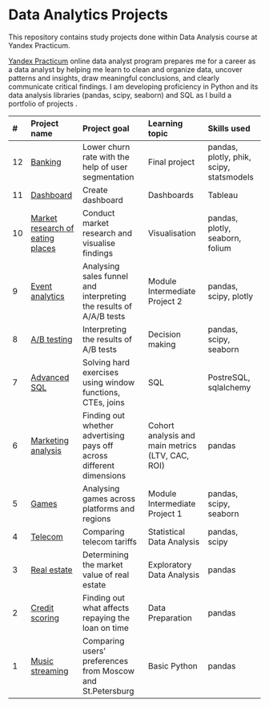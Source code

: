 # Data Analytics Projects
This repository contains study projects done within Data Analysis course at Yandex Practicum.

[Yandex Practicum](https://practicum.com/data-analyst/#about) online data analyst program prepares me for a career as a data analyst by helping me learn to clean and organize data, uncover patterns and insights, draw meaningful conclusions, and clearly communicate critical findings. I am developing proficiency in Python and its data analysis libraries (pandas, scipy, seaborn) and SQL as I build a portfolio of projects .






|#| Project name           | Project goal                 | Learning topic                 | Skills used                 |
| :-- | :--------------------- | :-------------------------- | :-------------------------- | :---------------------------   |
| 12   | [Banking](https://github.com/vdmilov/data_analytics_projects/tree/main/Banking)        | Lower churn rate with the help of user segmentation | Final project | pandas, plotly, phik, scipy, statsmodels 
| 11   | [Dashboard](https://github.com/vdmilov/data_analytics_projects/tree/main/)        | Create dashboard | Dashboards | Tableau
| 10   | [Market research of eating places](https://github.com/vdmilov/data_analytics_projects/tree/main/Market%20research%20of%20eating%20places)        | Conduct market research and visualise findings | Visualisation | pandas, plotly, seaborn, folium
| 9   | [Event analytics](https://github.com/vdmilov/data_analytics_projects/tree/main/Event%20analytics)        | Analysing sales funnel and interpreting the results of A/A/B tests | Module Intermediate Project 2 | pandas, scipy, plotly
| 8   | [A/B testing](https://github.com/vdmilov/data_analytics_projects/tree/main/AB%20testing)        | Interpreting the results of A/B tests | Decision making | pandas, scipy, seaborn
| 7   | [Advanced SQL](https://github.com/vdmilov/data_analytics_projects/tree/main/Advanced%20SQL)        | Solving hard exercises using window functions, CTEs, joins | SQL | PostreSQL, sqlalchemy
| 6   | [Marketing analysis](https://github.com/vdmilov/data_analytics_projects/tree/main/Marketing%20analysis)        | Finding out whether advertising pays off across different dimensions | Cohort analysis and main metrics (LTV, CAC, ROI) | pandas
| 5   | [Games](https://github.com/vdmilov/data_analytics_projects/tree/main/Games)        | Analysing games across platforms and regions | Module Intermediate Project 1 | pandas, scipy, seaborn
| 4   | [Telecom](https://github.com/vdmilov/data_analytics_projects/tree/main/Telecom)        | Comparing telecom tariffs | Statistical Data Analysis | pandas, scipy
| 3   | [Real estate](https://github.com/vdmilov/data_analytics_projects/tree/main/Real%20estate)        | Determining the market value of real estate | Exploratory Data Analysis | pandas
| 2   | [Credit scoring](https://github.com/vdmilov/data_analytics_projects/tree/main/Credit%20scoring)        | Finding out what affects repaying the loan on time | Data Preparation | pandas
| 1   | [Music streaming](https://github.com/vdmilov/data_analytics_projects/tree/main/Music%20streaming)        | Comparing users' preferences from Moscow and St.Petersburg | Basic Python | pandas











